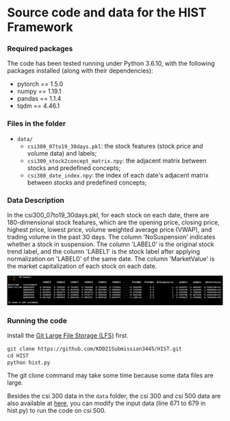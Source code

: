 # Source code and data for the HIST Framework

### Required packages
The code has been tested running under Python 3.6.10, with the following packages installed (along with their dependencies):
- pytorch == 1.5.0
- numpy == 1.19.1
- pandas == 1.1.4
- tqdm == 4.46.1

### Files in the folder
- `data/`
  - `csi300_07to19_30days.pkl`: the stock features (stock price and volume data) and labels;
  - `csi300_stock2concept_matrix.npy`: the adjacent matrix between stocks and predefined concepts;
  - `csi300_date_index.npy`: the index of each date's adjacent matrix between stocks and predefined concepts;

### Data Description
In the csi300_07to19_30days.pkl, for each stock on each date, there are 180-dimensional stock features, which are the opening price, closing price, highest price, lowest price, volume weighted average price (VWAP), and trading volume in the past 30 days. The column 'NoSuspension' indicates whether a stock in suspension. The column 'LABEL0' is the original stock trend label, and the column 'LABEL1' is the stock label after applying normalization on 'LABEL0' of the same date. The column 'MarketValue' is the market capitalization of each stock on each date.

![](https://github.com/KDD21Submission3445/HIST/blob/master/data_example.jpg)

### Running the code
Install the [Git Large File Storage (LFS)](https://git-lfs.github.com/) first.
```
git clone https://github.com/KDD21Submission3445/HIST.git
cd HIST
python hist.py
```
The git clone command may take some time because some data files are large.

Besides the csi 300 data in the `data` folder, the csi 300 and csi 500 data are also available at [here](https://drive.google.com/file/d/1DLigCu0cW5FJGCX6McdaEhd3zLubq4z0/view?usp=sharing), you can modify the input data (line 671 to 679 in hist.py) to run the code on csi 500.
